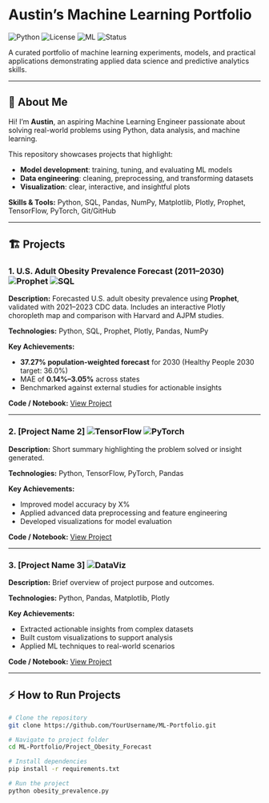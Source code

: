 # Austin’s Machine Learning Portfolio
![Python](https://img.shields.io/badge/Python-3.11-blue) ![License](https://img.shields.io/badge/License-MIT-green) ![ML](https://img.shields.io/badge/Machine%20Learning-Portfolio-orange) ![Status](https://img.shields.io/badge/Status-Active-brightgreen)

A curated portfolio of machine learning experiments, models, and practical applications demonstrating applied data science and predictive analytics skills.

---

## 👋 About Me
Hi! I’m **Austin**, an aspiring Machine Learning Engineer passionate about solving real-world problems using Python, data analysis, and machine learning.  

This repository showcases projects that highlight:
- **Model development**: training, tuning, and evaluating ML models  
- **Data engineering**: cleaning, preprocessing, and transforming datasets  
- **Visualization**: clear, interactive, and insightful plots  

**Skills & Tools:** Python, SQL, Pandas, NumPy, Matplotlib, Plotly, Prophet, TensorFlow, PyTorch, Git/GitHub

---

## 🏗 Projects

### 1. **U.S. Adult Obesity Prevalence Forecast (2011–2030)** ![Prophet](https://img.shields.io/badge/Prophet-TimeSeries-blue) ![SQL](https://img.shields.io/badge/SQL-Database-lightgrey)
**Description:** Forecasted U.S. adult obesity prevalence using **Prophet**, validated with 2021–2023 CDC data. Includes an interactive Plotly choropleth map and comparison with Harvard and AJPM studies.

**Technologies:** Python, SQL, Prophet, Plotly, Pandas, NumPy  

**Key Achievements:**  
- **37.27% population-weighted forecast** for 2030 (Healthy People 2030 target: 36.0%)  
- MAE of **0.14%–3.05%** across states  
- Benchmarked against external studies for actionable insights  

**Code / Notebook:** [View Project](https://github.com/austingrantml/Project_Obesity_Forecast)

---

### 2. **[Project Name 2]** ![TensorFlow](https://img.shields.io/badge/TensorFlow-DeepLearning-orange) ![PyTorch](https://img.shields.io/badge/PyTorch-DeepLearning-red)
**Description:** Short summary highlighting the problem solved or insight generated.  

**Technologies:** Python, TensorFlow, PyTorch, Pandas  

**Key Achievements:**  
- Improved model accuracy by X%  
- Applied advanced data preprocessing and feature engineering  
- Developed visualizations for model evaluation  

**Code / Notebook:** [View Project](link-to-your-notebook)

---

### 3. **[Project Name 3]** ![DataViz](https://img.shields.io/badge/Visualization-Plotly-blueviolet)
**Description:** Brief overview of project purpose and outcomes.  

**Technologies:** Python, Pandas, Matplotlib, Plotly  

**Key Achievements:**  
- Extracted actionable insights from complex datasets  
- Built custom visualizations to support analysis  
- Applied ML techniques to real-world scenarios  

**Code / Notebook:** [View Project](link-to-your-notebook)

---

## ⚡ How to Run Projects
```bash
# Clone the repository
git clone https://github.com/YourUsername/ML-Portfolio.git

# Navigate to project folder
cd ML-Portfolio/Project_Obesity_Forecast

# Install dependencies
pip install -r requirements.txt

# Run the project
python obesity_prevalence.py
